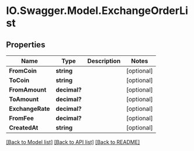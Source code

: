 # IO.Swagger.Model.ExchangeOrderList
## Properties

Name | Type | Description | Notes
------------ | ------------- | ------------- | -------------
**FromCoin** | **string** |  | [optional] 
**ToCoin** | **string** |  | [optional] 
**FromAmount** | **decimal?** |  | [optional] 
**ToAmount** | **decimal?** |  | [optional] 
**ExchangeRate** | **decimal?** |  | [optional] 
**FromFee** | **decimal?** |  | [optional] 
**CreatedAt** | **string** |  | [optional] 

[[Back to Model list]](../README.md#documentation-for-models) [[Back to API list]](../README.md#documentation-for-api-endpoints) [[Back to README]](../README.md)

